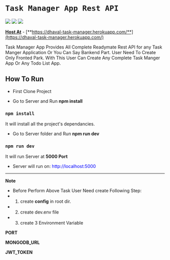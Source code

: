 # `Task Manager App Rest API`
![](https://img.shields.io/badge/Node.js-v12.17.0-green)
![](https://img.shields.io/badge/express-v4.17.1-blue)
![](https://img.shields.io/badge/Mongoose-v5.9.22-lightgreen)



[**Host At**](https://dhaval-task-manager.herokuapp.com/) - [**https://dhaval-task-manager.herokuapp.com/**](https://dhaval-task-manager.herokuapp.com/)

Task Manager App Provides All Complete Readymate Rest API for any Task Manger Application Or You Can Say Bankend Part.
User Need To Create Only Fronted Park. With This User Can Create Any Complete Task Manger App Or Any Todo List App. 


## How To Run

* First Clone Project
  
* Go to Server and Run **npm install**

### `npm install`
It will install all the project's dependancies.

* Go to Server folder and Run **npm run dev**

### `npm run dev`

It will run Server at **5000 Port** 

* Server will run on: <span style='color:blue'>http://localhost:5000</span>

***
**Note**
* Before Perform Above Task User Need create Following Step:
* 1. create **config** in root dir.
* 2. create dev.env file
* 3. create 3 Environment Variable

 **PORT**

 **MONGODB_URL**

 **JWT_TOKEN**

